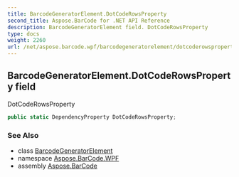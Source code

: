 ```yaml
---
title: BarcodeGeneratorElement.DotCodeRowsProperty
second_title: Aspose.BarCode for .NET API Reference
description: BarcodeGeneratorElement field. DotCodeRowsProperty
type: docs
weight: 2260
url: /net/aspose.barcode.wpf/barcodegeneratorelement/dotcoderowsproperty/
---
```

## BarcodeGeneratorElement.DotCodeRowsProperty field

DotCodeRowsProperty

```csharp
public static DependencyProperty DotCodeRowsProperty;
```

### See Also

* class [BarcodeGeneratorElement](../)
* namespace [Aspose.BarCode.WPF](../../../aspose.barcode.wpf/)
* assembly [Aspose.BarCode](../../../)


